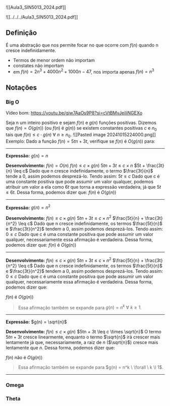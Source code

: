 
![[Aula3_SIN5013_2024.pdf]]

![[../../../Aula3_SIN5013_2024.pdf]]


## Definição
É uma abstração que nos permite focar no que ocorre com $f(n)$ quando n cresce indefinidamente.
- Termos de menor ordem não importam 
- constates não importam 
- em $f(n) = 2n^3 + 4000n^2 + 1000n - 47$, nos importa apenas $f(n)=n^3$

## Notações

### Big O 

Vídeo bom: https://youtu.be/gjw7AaOs9P8?si=cVtBMvJeiIiNGEXo

Seja n um inteiro positivo e sejam $f(n)$ e $g(n)$ funções positivas. Dizemos que $f(n)=O(g(n))$ (ou $f(n)$ é $g(n)$) se existem constantes positivas $c$ e $n_0$ tais que $f(n) \leq c \cdot g(n) \ \forall \ n \geq n_0$. 
![[Pasted image 20241015224000.png]]
Exemplo: 
Dado a função $f(n) = 5tn + 3t$, verifique se $f(n)$ é $O(g(n))$ para:

--- 
**Expressão:** $g(n) = n$

**Desenvolvimento:**
$f(n) = O(n)$ 
$f(n) \leq c \times g(n)$
$5tn + 3t \leq c \times n$
$5t + \frac{3t}{n} \leq c$
Dado que n cresce indefinidamente, o termo $\frac{3t}{n}$ tende a 0, assim podemos desprezá-lo. Tendo assim:
$5t \leq c$
Dado que c é uma constante positiva que pode assumir um valor qualquer, podemos atribuir um valor a ela como $6t$ que torna a expressão verdadeira, já que $5t \leq 6t$. Dessa forma, podemos dizer que:
$f(n)$ é $O(g(n))$

---
**Expressão:** $g(n) = n^2$

**Desenvolvimento:**
$f(n) \leq c \times g(n)$
$5tn + 3t \leq c \times n^2$
$\frac{5t}{n} + \frac{3t}{n^2} \leq c$
Dado que n cresce indefinidamente, os termos $\frac{5t}{n}$ e $\frac{3t}{n^2}$ tendem a 0, assim podemos desprezá-los. Tendo assim:
$0 \leq c$
Dado que c é uma constante positiva que pode assumir um valor qualquer, necessariamente essa afirmação é verdadeira. Dessa forma, podemos dizer que:
$f(n)$ é $O(g(n))$

---

**Desenvolvimento:**
$f(n) \leq c \times g(n)$
$5tn + 3t \leq c \times n^2$
$\frac{5t}{n} + \frac{3t}{n^2} \leq c$
Dado que n cresce indefinidamente, os termos $\frac{5t}{n}$ e $\frac{3t}{n^2}$ tendem a 0, assim podemos desprezá-los. Tendo assim:
$0 \leq c$
Dado que c é uma constante positiva que pode assumir um valor qualquer, necessariamente essa afirmação é verdadeira. Dessa forma, podemos dizer que:

$f(n)$ é $O(g(n))$

> Essa afirmação também se expande para $g(n) = n^k \ \forall \ k \geq 1$.

--- 
**Expressão:** $g(n) = \sqrt{n}$

**Desenvolvimento:**
$f(n) \leq c \times g(n)$
$5tn + 3t \leq c \times \sqrt{n}$
O termo $5tn + 3t$ cresce linearmente, enquanto o termo $\sqrt{n}$ irá crescer mais lentamente já que, necessariamente, a raiz de $n$ ($\sqrt{n}$) cresce mais lentamente que $n$. Dessa forma, podemos dizer que:

$f(n)$ não é $O(g(n))$

> Essa afirmação também se expande para $g(n) = n^k \ \forall \ k \l 1$.
> 

---



### Omega 



### Theta

